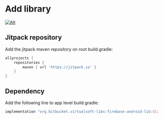 # Add library

[![Alt](https://jitpack.io/v/org.bitbucket.virtualsoft-libs/firebase-android-lib.svg)](https://jitpack.io/#org.bitbucket.virtualsoft-libs/firebase-android-lib)

## Jitpack repository

Add the jitpack maven repository on root build.gradle:

```groovy
allprojects {
    repositories {
        maven { url 'https://jitpack.io' }
    }
}
```

## Dependency

Add the following line to app level build.gradle:

```groovy
implementation "org.bitbucket.virtualsoft-libs:firebase-android-lib:$latest_lib_version"
```
